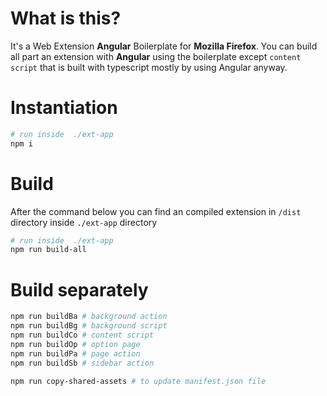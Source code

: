 # What is this?
It's a Web Extension **Angular** Boilerplate for **Mozilla Firefox**.
You can build all part an extension with **Angular** using the boilerplate except `content script`
that is built with typescript mostly by using Angular anyway.

# Instantiation
```sh
# run inside  ./ext-app
npm i
```

# Build
After the command below you can find an compiled extension in `/dist` directory
inside `./ext-app` directory
```sh
# run inside  ./ext-app
npm run build-all
```

# Build separately

```sh
npm run buildBa # background action
npm run buildBg # background script
npm run buildCo # content script
npm run buildOp # option page
npm run buildPa # page action
npm run buildSb # sidebar action

npm run copy-shared-assets # to update manifest.json file
```
